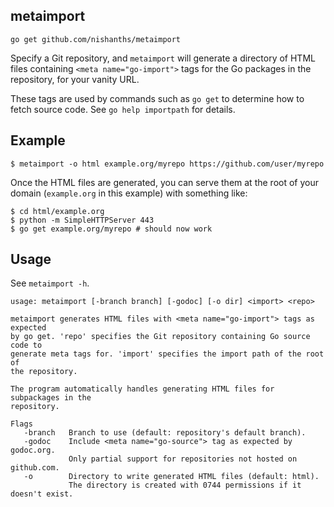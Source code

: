 ## metaimport

`go get github.com/nishanths/metaimport`

Specify a Git repository, and `metaimport` will generate a directory of
HTML files containing `<meta name="go-import">` tags for the Go packages
in the repository, for your vanity URL.

These tags are used by commands such as `go get` to determine how to fetch 
source code. See `go help importpath` for details.

## Example

```
$ metaimport -o html example.org/myrepo https://github.com/user/myrepo
```

Once the HTML files are generated, you can serve them at the root of your domain 
(`example.org` in this example) with something like:

```
$ cd html/example.org
$ python -m SimpleHTTPServer 443
$ go get example.org/myrepo # should now work
```

## Usage

See `metaimport -h`.

```
usage: metaimport [-branch branch] [-godoc] [-o dir] <import> <repo>

metaimport generates HTML files with <meta name="go-import"> tags as expected
by go get. 'repo' specifies the Git repository containing Go source code to
generate meta tags for. 'import' specifies the import path of the root of
the repository.

The program automatically handles generating HTML files for subpackages in the
repository.

Flags
   -branch   Branch to use (default: repository's default branch).
   -godoc    Include <meta name="go-source"> tag as expected by godoc.org.
             Only partial support for repositories not hosted on github.com.
   -o        Directory to write generated HTML files (default: html).
             The directory is created with 0744 permissions if it doesn't exist.
```
